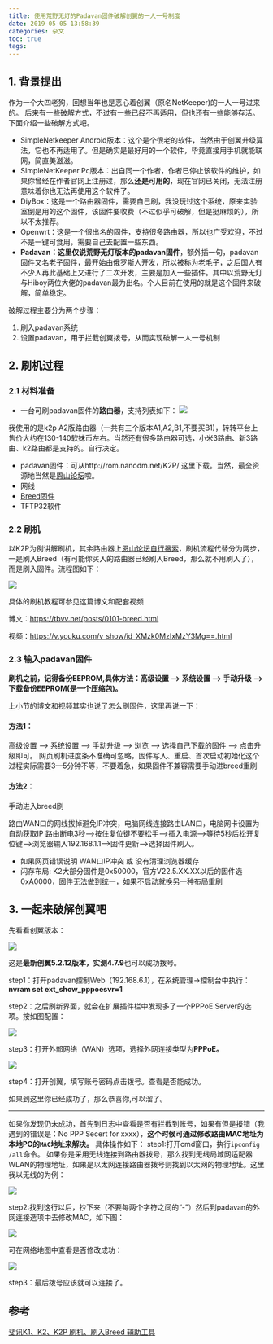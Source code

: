 ```yaml
---
title: 使用荒野无灯的Padavan固件破解创翼的一人一号制度
date: 2019-05-05 13:58:39
categories: 杂文
toc: true
tags:
---
```


## 1. 背景提出

作为一个大四老狗，回想当年也是恶心着创翼（原名NetKeeper)的一人一号过来的。 后来有一些破解方式，不过有一些已经不再适用，但也还有一些能够存活。下面介绍一些破解方式吧。
- SimpleNetkeeper Android版本：这个是个很老的软件，当然由于创翼升级算法，它也不再适用了。但是确实是最好用的一个软件，毕竟直接用手机就能联网，简直美滋滋。
- SImpleNetKeeper Pc版本：出自同一个作者，作者已停止该软件的维护，如果你曾经在作者官网上注册过，那么**还是可用的**，现在官网已关闭，无法注册意味着你也无法再使用这个软件了。
- DiyBox：这是一个路由器固件，需要自己刷，我没玩过这个系统，原来实验室倒是用的这个固件，该固件要收费（不过似乎可破解，但是挺麻烦的），所以不太推荐。
- Openwrt：这是一个很出名的固件，支持很多路由器，所以也广受欢迎，不过不是一键可食用，需要自己去配置一些东西。
- **Padavan：这里仅说荒野无灯版本的padavan固件**，额外插一句，padavan固件又名老子固件，最开始由俄罗斯人开发，所以被称为老毛子，之后国人有不少人再此基础上又进行了二次开发，主要是加入一些插件。其中以荒野无灯与Hiboy两位大佬的padavan最为出名。个人目前在使用的就是这个固件来破解，简单稳定。

<!-- more -->
破解过程主要分为两个步骤：
1. 刷入padavan系统
2. 设置padavan，用于拦截创翼拨号，从而实现破解一人一号机制

## 2. 刷机过程

### 2.1 材料准备

- 一台可刷padavan固件的**路由器**，支持列表如下：
   ![](https://pic.superbed.cn/item/5cfbb5d0451253d178d9d14a.png)

我使用的是k2p A2版路由器（一共有三个版本A1,A2,B1,不要买B1)，转转平台上售价大约在130-140软妹币左右。当然还有很多路由器可选，小米3路由、新3路由、k2路由都是支持的。自行决定。
- padavan固件：可从http://rom.nanodm.net/K2P/ 这里下载。当然，最全资源地当然是[恩山论坛](https://www.right.com.cn/forum/)啦。
- 网线
- [Breed固件](https://breed.hackpascal.net/breed-mt7621-phicomm-k2p.bin)
- TFTP32软件

### 2.2 刷机

以K2P为例讲解刷机，其余路由器上[恩山论坛自行搜索](https://www.right.com.cn/forum)，刷机流程代替分为两步，一是刷入Breed（有可能你买入的路由器已经刷入Breed，那么就不用刷入了），而是刷入固件。流程图如下：

![](https://raw.githubusercontent.com/ravenxrz/BlogPic/master/img/路由器刷机流程1.jpg)

具体的刷机教程可参见这篇博文和配套视频

博文：https://tbvv.net/posts/0101-breed.html

视频：https://v.youku.com/v_show/id_XMzk0MzIxMzY3Mg==.html

### 2.3 输入padavan固件

**刷机之前，记得备份EEPROM,具体方法：高级设置 —> 系统设置 —> 手动升级 —> 下载备份EEPROM(是一个压缩包)。**

上小节的博文和视频其实也说了怎么刷固件，这里再说一下：

#### 方法1：

高级设置 —> 系统设置 —> 手动升级 —> 浏览 —> 选择自己下载的固件 —> 点击升级即可。
网页刷机进度条不准确可忽略，固件写入、重启、首次启动初始化这个过程实际需要3—5分钟不等，不要着急，如果固件不兼容需要手动进breed重刷

#### 方法2：

手动进入breed刷

路由WAN口的网线拔掉避免IP冲突，电脑网线连接路由LAN口，电脑网卡设置为自动获取IP
路由断电3秒—>按住复位键不要松手—>插入电源—>等待5秒后松开复位键—>浏览器输入192.168.1.1—>固件更新—>选择固件刷入。
- 如果网页错误说明 WAN口IP冲突 或 没有清理浏览器缓存
- 闪存布局: K2大部分固件是0x50000，官方V22.5.XX.XX以后的固件选0xA0000，固件无法做到统一，如果不启动就换另一种布局重刷

## 3. 一起来破解创翼吧

先看看创翼版本：

![](https://pic.superbed.cn/item/5cfbb5d1451253d178d9d17d.jpg)

这是**最新创翼5.2.12版本，实测4.7.9**也可以成功拨号。

step1：打开padavan控制Web（192.168.6.1），在系统管理->控制台中执行：**nvram set ext_show_pppoesvr=1**

step2：之后刷新界面，就会在扩展插件栏中发现多了一个PPPoE Server的选项。按如图配置：

![](https://pic.superbed.cn/item/5cfbb5d3451253d178d9d1c7.jpg)

step3：打开外部网络（WAN）选项，选择外网连接类型为**PPPoE。**

![](https://pic.superbed.cn/item/5cfbb5d4451253d178d9d1fc.jpg)

step4：打开创翼，填写账号密码点击拨号。查看是否能成功。

如果到这里你已经成功了，那么恭喜你,可以溜了。

----------------------------------------------------

如果你发现仍未成功，首先到日志中查看是否有拦截到账号，如果有但是报错（我遇到的错误是：No PPP Secert for xxxx），**这个时候可通过修改路由MAC地址为本地PC的`MAC`地址来解决。**
具体操作如下：
step1:打开cmd窗口，执行`ipconfig /all`命令。
如果你是采用无线连接到路由器拨号，那么找到无线局域网适配器WLAN的物理地址，如果是以太网连接路由器拨号则找到以太网的物理地址。这里我以无线的为例：

![](https://pic.superbed.cn/item/5cfbb5d6451253d178d9d22f.jpg)

step2:找到这行以后，抄下来（不要每两个字符之间的“-”）然后到padavan的外网连接选项中去修改MAC，如下图：

![](https://pic1.superbed.cn/item/5cfbb5d7451253d178d9d262.jpg)

可在网络地图中查看是否修改成功：

![](https://pic3.superbed.cn/item/5cfbb5d9451253d178d9d2a2.jpg)

step3：最后拨号应该就可以连接了。

## 参考

[斐讯K1、K2、K2P 刷机、刷入Breed 辅助工具](https://tbvv.net/posts/0101-breed.html)


  [1]: http://ravenxrz.ink/usr/uploads/2019/05/3867888886.jpeg


